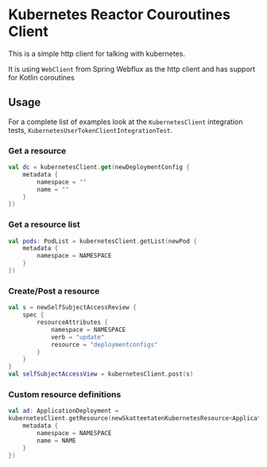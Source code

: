 # Kubernetes Reactor Couroutines Client

This is a simple http client for talking with kubernetes. 

It is using `WebClient` from Spring Webflux as the http client and has support for Kotlin coroutines


## Usage

For a complete list of examples look at the `KubernetesClient` integration tests, `KubernetesUserTokenClientIntegrationTest`.

### Get a resource 

```kotlin
val dc = kubernetesClient.get(newDeploymentConfig {
    metadata {
        namespace = ""
        name = ""
    }
})
```

### Get a resource list

```kotlin
val pods: PodList = kubernetesClient.getList(newPod {
    metadata {
        namespace = NAMESPACE
    }
})
``` 

### Create/Post a resource

```kotlin
val s = newSelfSubjectAccessReview {
    spec {
        resourceAttributes {
            namespace = NAMESPACE
            verb = "update"
            resource = "deploymentconfigs"
        }
    }
}
val selfSubjectAccessView = kubernetesClient.post(s)
```

### Custom resource definitions

```kotlin
val ad: ApplicationDeployment =
kubernetesClient.getResource(newSkatteetatenKubernetesResource<ApplicationDeployment> {
    metadata {
        namespace = NAMESPACE
        name = NAME
    }
})
```
